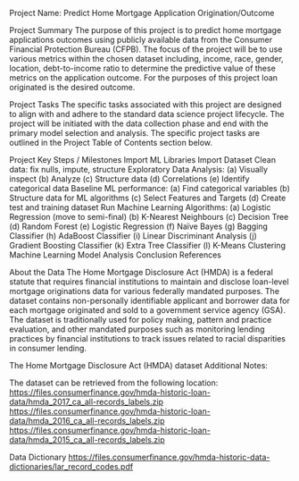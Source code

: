 Project Name: Predict Home Mortgage Application Origination/Outcome

Project Summary
The purpose of this project is to predict home mortgage applications outcomes using publicly available data from the Consumer Financial Protection Bureau (CFPB). The focus of the project will be to use various metrics within the chosen dataset including, income, race, gender, location, debt-to-income ratio to determine the predictive value of these metrics on the application outcome. For the purposes of this project loan originated is the desired outcome.

Project Tasks
The specific tasks associated with this project are designed to align with and adhere to the standard data science project lifecycle. The project will be initiated with the data collection phase and end with the primary model selection and analysis. The specific project tasks are outlined in the Project Table of Contents section below.

Project Key Steps / Milestones
Import ML Libraries
Import Dataset
Clean data: fix nulls, impute, structure
Exploratory Data Analysis: (a) Visually inspect (b) Analyze (c) Structure data (d) Correlations (e) Identify categorical data
Baseline ML performance: (a) Find categorical variables (b) Structure data for ML algorithms (c) Select Features and Targets (d) Create test and training dataset
Run Machine Learning Algorithms: (a) Logistic Regression (move to semi-final) (b) K-Nearest Neighbours (c) Decision Tree (d) Random Forest (e) Logistic Regression (f) Naïve Bayes (g) Bagging Classifier (h) AdaBoost Classifier (i) Linear Discriminant Analysis (j) Gradient Boosting Classifier (k) Extra Tree Classifier (l) K-Means Clustering
Machine Learning Model Analysis
Conclusion
References

About the Data
The Home Mortgage Disclosure Act (HMDA) is a federal statute that requires financial institutions to maintain and disclose loan-level mortgage originations data for various federally mandated purposes. The dataset contains non-personally identifiable applicant and borrower data for each mortgage originated and sold to a government service agency (GSA). The dataset is traditionally used for policy making, pattern and practice evaluation, and other mandated purposes such as monitoring lending practices by financial institutions to track issues related to racial disparities in consumer lending.

The Home Mortgage Disclosure Act (HMDA) dataset
Additional Notes:

The dataset can be retrieved from the following location:
https://files.consumerfinance.gov/hmda-historic-loan-data/hmda_2017_ca_all-records_labels.zip
https://files.consumerfinance.gov/hmda-historic-loan-data/hmda_2016_ca_all-records_labels.zip
https://files.consumerfinance.gov/hmda-historic-loan-data/hmda_2015_ca_all-records_labels.zip

Data Dictionary
https://files.consumerfinance.gov/hmda-historic-data-dictionaries/lar_record_codes.pdf
